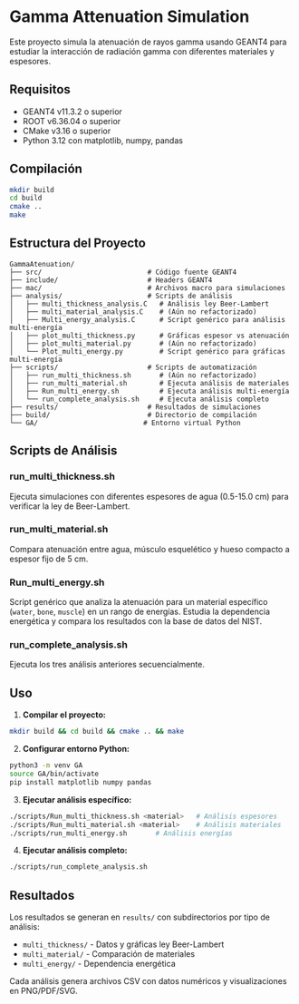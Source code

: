 # Gamma Attenuation Simulation 

Este proyecto simula la atenuación de rayos gamma usando GEANT4 para estudiar la interacción de radiación gamma con diferentes materiales y espesores.

## Requisitos

- GEANT4 v11.3.2 o superior
- ROOT v6.36.04 o superior
- CMake v3.16 o superior
- Python 3.12 con matplotlib, numpy, pandas

## Compilación

```bash
mkdir build
cd build
cmake ..
make
```

## Estructura del Proyecto

```
GammaAtenuation/
├── src/                          # Código fuente GEANT4
├── include/                      # Headers GEANT4
├── mac/                          # Archivos macro para simulaciones
├── analysis/                     # Scripts de análisis
│   ├── multi_thickness_analysis.C   # Análisis ley Beer-Lambert
│   ├── multi_material_analysis.C    # (Aún no refactorizado)
│   ├── Multi_energy_analysis.C      # Script genérico para análisis multi-energía
│   ├── plot_multi_thickness.py      # Gráficas espesor vs atenuación
│   ├── plot_multi_material.py       # (Aún no refactorizado)
│   └── Plot_multi_energy.py         # Script genérico para gráficas multi-energía
├── scripts/                      # Scripts de automatización
│   ├── run_multi_thickness.sh       # (Aún no refactorizado)
│   ├── run_multi_material.sh        # Ejecuta análisis de materiales
│   ├── Run_multi_energy.sh          # Ejecuta análisis multi-energía
│   └── run_complete_analysis.sh     # Ejecuta análisis completo
├── results/                      # Resultados de simulaciones
├── build/                        # Directorio de compilación
└── GA/                          # Entorno virtual Python
```

## Scripts de Análisis

### run_multi_thickness.sh
Ejecuta simulaciones con diferentes espesores de agua (0.5-15.0 cm) para verificar la ley de Beer-Lambert.

### run_multi_material.sh  
Compara atenuación entre agua, músculo esquelético y hueso compacto a espesor fijo de 5 cm.

### Run_multi_energy.sh <material>
Script genérico que analiza la atenuación para un material específico (`water`, `bone`, `muscle`) en un rango de energías. Estudia la dependencia energética y compara los resultados con la base de datos del NIST.

### run_complete_analysis.sh
Ejecuta los tres análisis anteriores secuencialmente.

## Uso

1. **Compilar el proyecto:**
```bash
mkdir build && cd build && cmake .. && make
```

2. **Configurar entorno Python:**
```bash
python3 -m venv GA
source GA/bin/activate
pip install matplotlib numpy pandas
```

3. **Ejecutar análisis específico:**
```bash
./scripts/Run_multi_thickness.sh <material>   # Análisis espesores
./scripts/Run_multi_material.sh <material>    # Análisis materiales  
./scripts/run_multi_energy.sh       # Análisis energías
```

4. **Ejecutar análisis completo:**
```bash
./scripts/run_complete_analysis.sh
```

## Resultados

Los resultados se generan en `results/` con subdirectorios por tipo de análisis:
- `multi_thickness/` - Datos y gráficas ley Beer-Lambert
- `multi_material/` - Comparación de materiales
- `multi_energy/` - Dependencia energética

Cada análisis genera archivos CSV con datos numéricos y visualizaciones en PNG/PDF/SVG.
